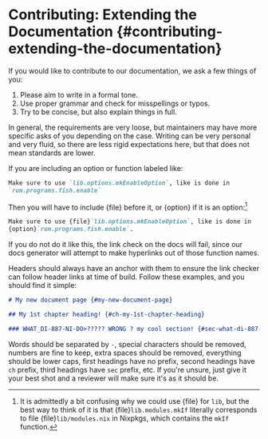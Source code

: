 # Contributing: Extending the Documentation {#contributing-extending-the-documentation}

If you would like to contribute to our documentation, we ask a few things of
you:

1. Please aim to write in a formal tone.
2. Use proper grammar and check for misspellings or typos.
3. Try to be concise, but also explain things in full.

In general, the requirements are very loose, but maintainers may have more
specific asks of you depending on the case. Writing can be very personal and
very fluid, so there are less rigid expectations here, but that does not mean
standards are lower.

If you are including an option or function labeled like:

```md
Make sure to use `lib.options.mkEnableOption`, like is done in
`rum.programs.fish.enable`
```

Then you will have to include {file} before it, or {option} if it is an option:[^1]

```md
Make sure to use {file}`lib.options.mkEnableOption`, like is done in
{option}`rum.programs.fish.enable`.
```

[^1]: It is admittedly a bit confusing why we could use {file} for `lib`, but
    the best way to think of it is that {file}`lib.modules.mkIf` literally
    corresponds to file {file}`lib/modules.nix` in Nixpkgs, which contains the
    `mkIf` function.

If you do not do it like this, the link check on the docs will fail, since our
docs generator will attempt to make hyperlinks out of those function names.

Headers should always have an anchor with them to ensure the link checker can
follow header links at time of build. Follow these examples, and you should find
it simple:

```md
# My new document page {#my-new-document-page}

## My 1st chapter heading! {#ch-my-1st-chapter-heading}

### WHAT_DI-887-NI-DO>????? WRONG ? my cool section! {#sec-what-di-887-ni-do-wrong-my-cool-section}
```

Words should be separated by `-`, special characters should be removed, numbers
are fine to keep, extra spaces should be removed, everything should be lower
caps, first headings have no prefix, second headings have `ch` prefix, third
headings have `sec` prefix, etc. If you're unsure, just give it your best shot
and a reviewer will make sure it's as it should be.

